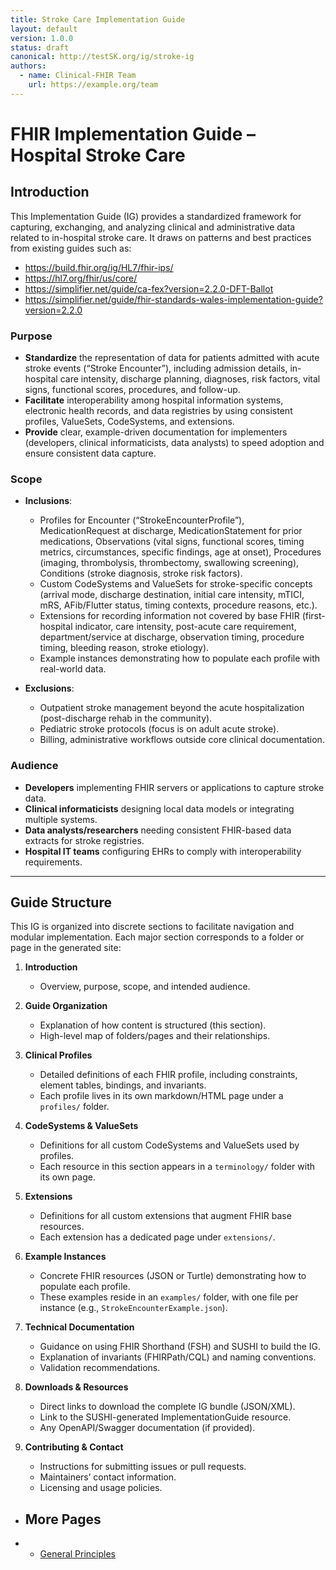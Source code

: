 ```yaml
---
title: Stroke Care Implementation Guide
layout: default
version: 1.0.0
status: draft
canonical: http://testSK.org/ig/stroke-ig
authors:
  - name: Clinical-FHIR Team
    url: https://example.org/team
---
```


# FHIR Implementation Guide – Hospital Stroke Care

## Introduction
This Implementation Guide (IG) provides a standardized framework for capturing, exchanging, and analyzing clinical and administrative data related to in-hospital stroke care. It draws on patterns and best practices from existing guides such as:
- https://build.fhir.org/ig/HL7/fhir-ips/
- https://hl7.org/fhir/us/core/
- https://simplifier.net/guide/ca-fex?version=2.2.0-DFT-Ballot
- https://simplifier.net/guide/fhir-standards-wales-implementation-guide?version=2.2.0

### Purpose
- **Standardize** the representation of data for patients admitted with acute stroke events (“Stroke Encounter”), including admission details, in-hospital care intensity, discharge planning, diagnoses, risk factors, vital signs, functional scores, procedures, and follow-up.
- **Facilitate** interoperability among hospital information systems, electronic health records, and data registries by using consistent profiles, ValueSets, CodeSystems, and extensions.
- **Provide** clear, example-driven documentation for implementers (developers, clinical informaticists, data analysts) to speed adoption and ensure consistent data capture.

### Scope
- **Inclusions**:
  - Profiles for Encounter (“StrokeEncounterProfile”), MedicationRequest at discharge, MedicationStatement for prior medications, Observations (vital signs, functional scores, timing metrics, circumstances, specific findings, age at onset), Procedures (imaging, thrombolysis, thrombectomy, swallowing screening), Conditions (stroke diagnosis, stroke risk factors).
  - Custom CodeSystems and ValueSets for stroke-specific concepts (arrival mode, discharge destination, initial care intensity, mTICI, mRS, AFib/Flutter status, timing contexts, procedure reasons, etc.).
  - Extensions for recording information not covered by base FHIR (first-hospital indicator, care intensity, post-acute care requirement, department/service at discharge, observation timing, procedure timing, bleeding reason, stroke etiology).
  - Example instances demonstrating how to populate each profile with real-world data.

- **Exclusions**:
  - Outpatient stroke management beyond the acute hospitalization (post-discharge rehab in the community).
  - Pediatric stroke protocols (focus is on adult acute stroke).
  - Billing, administrative workflows outside core clinical documentation.

### Audience
- **Developers** implementing FHIR servers or applications to capture stroke data.
- **Clinical informaticists** designing local data models or integrating multiple systems.
- **Data analysts/researchers** needing consistent FHIR-based data extracts for stroke registries.
- **Hospital IT teams** configuring EHRs to comply with interoperability requirements.

---

##  Guide Structure

This IG is organized into discrete sections to facilitate navigation and modular implementation. Each major section corresponds to a folder or page in the generated site:

1. **Introduction**
   - Overview, purpose, scope, and intended audience.

2. **Guide Organization**
   - Explanation of how content is structured (this section).
   - High-level map of folders/pages and their relationships.

3. **Clinical Profiles**
   - Detailed definitions of each FHIR profile, including constraints, element tables, bindings, and invariants.
   - Each profile lives in its own markdown/HTML page under a `profiles/` folder.

4. **CodeSystems & ValueSets**
   - Definitions for all custom CodeSystems and ValueSets used by profiles.
   - Each resource in this section appears in a `terminology/` folder with its own page.

5. **Extensions**
   - Definitions for all custom extensions that augment FHIR base resources.
   - Each extension has a dedicated page under `extensions/`.

6. **Example Instances**
   - Concrete FHIR resources (JSON or Turtle) demonstrating how to populate each profile.
   - These examples reside in an `examples/` folder, with one file per instance (e.g., `StrokeEncounterExample.json`).

7. **Technical Documentation**
   - Guidance on using FHIR Shorthand (FSH) and SUSHI to build the IG.
   - Explanation of invariants (FHIRPath/CQL) and naming conventions.
   - Validation recommendations.

8. **Downloads & Resources**
   - Direct links to download the complete IG bundle (JSON/XML).
   - Link to the SUSHI-generated ImplementationGuide resource.
   - Any OpenAPI/Swagger documentation (if provided).

9. **Contributing & Contact**
   - Instructions for submitting issues or pull requests.
   - Maintainers’ contact information.
   - Licensing and usage policies.
  
+ ## More Pages  
+ - [General Principles](general-principles.html)  
